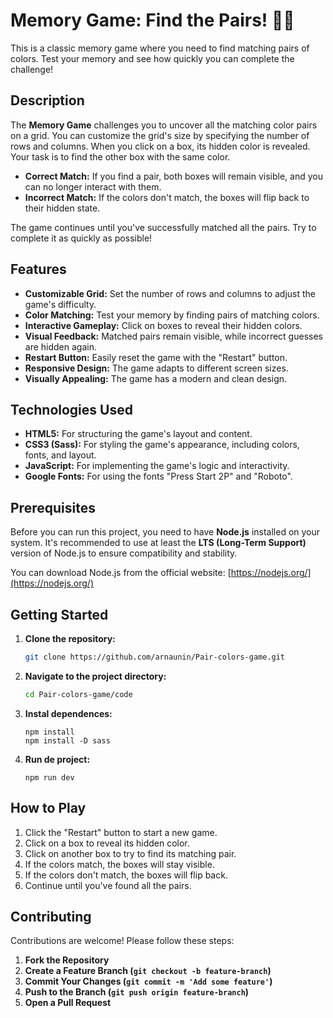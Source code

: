 # Memory Game: Find the Pairs! 🧠🎨

This is a classic memory game where you need to find matching pairs of colors. Test your memory and see how quickly you can complete the challenge!

## Description

The **Memory Game** challenges you to uncover all the matching color pairs on a grid. You can customize the grid's size by specifying the number of rows and columns. When you click on a box, its hidden color is revealed. Your task is to find the other box with the same color.

-   **Correct Match:** If you find a pair, both boxes will remain visible, and you can no longer interact with them.
-   **Incorrect Match:** If the colors don't match, the boxes will flip back to their hidden state.

The game continues until you've successfully matched all the pairs. Try to complete it as quickly as possible!

## Features

-   **Customizable Grid:** Set the number of rows and columns to adjust the game's difficulty.
-   **Color Matching:** Test your memory by finding pairs of matching colors.
-   **Interactive Gameplay:** Click on boxes to reveal their hidden colors.
-   **Visual Feedback:** Matched pairs remain visible, while incorrect guesses are hidden again.
-   **Restart Button:** Easily reset the game with the "Restart" button.
- **Responsive Design:** The game adapts to different screen sizes.
- **Visually Appealing:** The game has a modern and clean design.

## Technologies Used

-   **HTML5:** For structuring the game's layout and content.
-   **CSS3 (Sass):** For styling the game's appearance, including colors, fonts, and layout.
-   **JavaScript:** For implementing the game's logic and interactivity.
- **Google Fonts:** For using the fonts "Press Start 2P" and "Roboto".

## Prerequisites

Before you can run this project, you need to have **Node.js** installed on your system. It's recommended to use at least the **LTS (Long-Term Support)** version of Node.js to ensure compatibility and stability.

You can download Node.js from the official website: [https://nodejs.org/](https://nodejs.org/)


## Getting Started

1.  **Clone the repository:**
   
    ```bash
    git clone https://github.com/arnaunin/Pair-colors-game.git
    ```
    
3.  **Navigate to the project directory:**
   
    ```bash
    cd Pair-colors-game/code
    ```
    
5. **Instal dependences:**
   
   ```
   npm install
   npm install -D sass
   ```
   
7. **Run de project:**
   
   ```
   npm run dev
   ```

## How to Play

1.  Click the "Restart" button to start a new game.
2.  Click on a box to reveal its hidden color.
3.  Click on another box to try to find its matching pair.
4.  If the colors match, the boxes will stay visible.
5.  If the colors don't match, the boxes will flip back.
6.  Continue until you've found all the pairs.

## Contributing
Contributions are welcome! Please follow these steps:
1. **Fork the Repository**
2. **Create a Feature Branch (`git checkout -b feature-branch`)**
3. **Commit Your Changes (`git commit -m 'Add some feature'`)**
4. **Push to the Branch (`git push origin feature-branch`)**
5. **Open a Pull Request**
